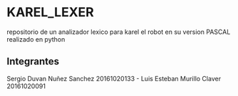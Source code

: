 # KAREL_LEXER
repositorio de un analizador lexico para karel el robot en su version PASCAL realizado en python
## Integrantes
Sergio Duvan Nuñez Sanchez 20161020133 -
Luis Esteban Murillo Claver 20161020091
